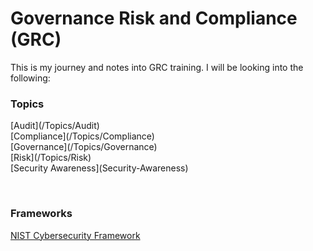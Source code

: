 <h1> Governance Risk and Compliance (GRC) </h1>

This is my journey and notes into GRC training. I will be looking into the following: <br>
<h3> Topics </h3>

  <p> [Audit](/Topics/Audit) <br>
  [Compliance](/Topics/Compliance) <br>
  [Governance](/Topics/Governance) <br>
  [Risk](/Topics/Risk) <br>
  [Security Awareness](Security-Awareness) </p><br>

<h3> Frameworks </h3>

  [NIST Cybersecurity Framework](/Frameworks/NIST) <br>

